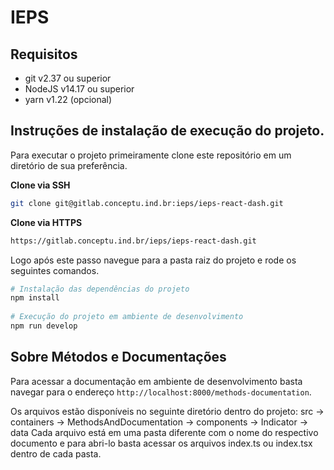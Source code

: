 # IEPS
 
## Requisitos
- git v2.37 ou superior
- NodeJS v14.17 ou superior
- yarn v1.22 (opcional)
 
## Instruções de instalação de execução do projeto.
Para executar o projeto primeiramente clone este repositório em um diretório de sua preferência.
 
**Clone via SSH**
```bash
git clone git@gitlab.conceptu.ind.br:ieps/ieps-react-dash.git
```
 
**Clone via HTTPS**
 
```bash
https://gitlab.conceptu.ind.br/ieps/ieps-react-dash.git
```
 
Logo após este passo navegue para a pasta raiz do projeto e rode os seguintes comandos.
 
 
```bash
# Instalação das dependências do projeto
npm install
 
# Execução do projeto em ambiente de desenvolvimento
npm run develop
```
 
 
## Sobre Métodos e Documentações
 
Para acessar a documentação em ambiente de desenvolvimento basta navegar para o endereço `http://localhost:8000/methods-documentation`.
 
Os arquivos estão disponíveis no seguinte diretório dentro do projeto: src -> containers -> MethodsAndDocumentation -> components -> Indicator -> data
Cada arquivo está em uma pasta diferente com o nome do respectivo documento e para abri-lo basta acessar os arquivos index.ts ou index.tsx dentro de cada pasta.
